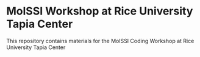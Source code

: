 # MolSSI Workshop at Rice University Tapia Center

This repository contains materials for the MolSSI Coding Workshop at Rice University Tapia Center
